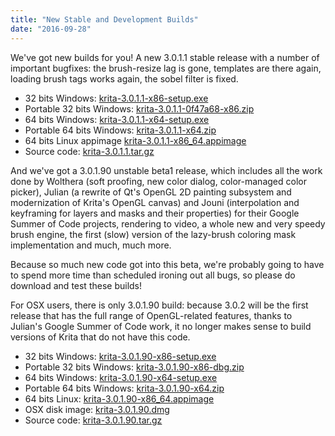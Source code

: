 ```yaml
---
title: "New Stable and Development Builds"
date: "2016-09-28"
---
```


We've got new builds for you! A new 3.0.1.1 stable release with a number of important bugfixes: the brush-resize lag is gone, templates are there again, loading brush tags works again, the sobel filter is fixed.

- 32 bits Windows: [krita-3.0.1.1-x86-setup.exe](http://download.kde.org/stable/krita/3.0.1.1/krita-3.0.1.1-x86-setup.exe)
- Portable 32 bits Windows: [krita-3.0.1.1-0f47a68-x86.zip](http://download.kde.org/stable/krita/3.0.1.1/krita-3.0.1.1-0f47a68-x86.zip)
- 64 bits Windows: [krita-3.0.1.1-x64-setup.exe](http://download.kde.org/stable/krita/3.0.1.1/krita-3.0.1.1-x64-setup.exe)
- Portable 64 bits Windows: [krita-3.0.1.1-x64.zip](http://download.kde.org/stable/krita/3.0.1.1/krita-3.0.1.1-x64.zip)
- 64 bits Linux appimage [krita-3.0.1.1-x86_64.appimage](http://download.kde.org/stable/krita/3.0.1.1/krita-3.0.1.1-x86_64.appimage)
- Source code: [krita-3.0.1.1.tar.gz](http://download.kde.org/stable/krita/3.0.1.1/krita-3.0.1.1.tar.gz)

And we've got a 3.0.1.90 unstable beta1 release, which includes all the work done by Wolthera (soft proofing, new color dialog, color-managed color picker), Julian (a rewrite of Qt's OpenGL 2D painting subsystem and modernization of Krita's OpenGL canvas) and Jouni (interpolation and keyframing for layers and masks and their properties) for their Google Summer of Code projects, rendering to video, a whole new and very speedy brush engine, the first (slow) version of the lazy-brush coloring mask implementation and much, much more.

Because so much new code got into this beta, we're probably going to have to spend more time than scheduled ironing out all bugs, so please do download and test these builds!

For OSX users, there is only 3.0.1.90 build: because 3.0.2 will be the first release that has the full range of OpenGL-related features, thanks to Julian's Google Summer of Code work, it no longer makes sense to build versions of Krita that do not have this code.

- 32 bits Windows: [krita-3.0.1.90-x86-setup.exe](http://download.kde.org/unstable/krita/3.0.1.90/krita-3.0.1.90-x86-setup.exe)
- Portable 32 bits Windows: [krita-3.0.1.90-x86-dbg.zip](http://download.kde.org/unstable/krita/3.0.1.90/krita-3.0.1.90-x86-dbg.zip)
- 64 bits Windows: [krita-3.0.1.90-x64-setup.exe](http://download.kde.org/unstable/krita/3.0.1.90/krita-3.0.1.90-x64-setup.exe)
- Portable 64 bits Windows: [krita-3.0.1.90-x64.zip](http://download.kde.org/unstable/krita/3.0.1.90/krita-3.0.1.90-x64.zip)
- 64 bits Linux: [krita-3.0.1.90-x86_64.appimage](http://download.kde.org/unstable/krita/3.0.1.90/krita-3.0.1.90-x86_64.appimage)
- OSX disk image: [krita-3.0.1.90.dmg](http://download.kde.org/unstable/krita/3.0.1.90/krita-3.0.1.90.dmg)
- Source code: [krita-3.0.1.90.tar.gz](http://download.kde.org/unstable/krita/3.0.1.90/krita-3.0.1.90.tar.gz)
